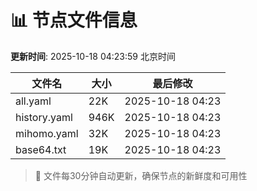 # 📊 节点文件信息

**更新时间**: 2025-10-18 04:23:59 北京时间

| 文件名 | 大小 | 最后修改 |
|--------|------|----------|
| all.yaml | 22K | 2025-10-18 04:23 |
| history.yaml | 946K | 2025-10-18 04:23 |
| mihomo.yaml | 32K | 2025-10-18 04:23 |
| base64.txt | 19K | 2025-10-18 04:23 |

> 🔄 文件每30分钟自动更新，确保节点的新鲜度和可用性
